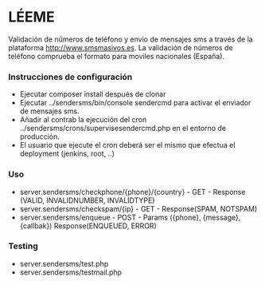 # LÉEME #

Validación de números de teléfono y envio de mensajes sms a través de la plataforma http://www.smsmasivos.es.
La validación de números de teléfono comprueba el formato para moviles nacionales (España).

### Instrucciones de configuración ###

* Ejecutar composer install después de clonar
* Ejecutar ../sendersms/bin/console sendercmd para activar el enviador de mensajes sms.
* Añadir al contrab la ejecución del cron ../sendersms/crons/supervisesendercmd.php en el entorno de producción.
* El usuario que ejecute el cron deberá ser el mismo que efectua el deployment (jenkins, root, ..)

### Uso ###

* server.sendersms/checkphone/{phone}/{country} - GET - Response (VALID, INVALIDNUMBER, INVALIDTYPE)
* server.sendersms/checkspam/{ip} - GET - Response(SPAM, NOTSPAM)
* server.sendersms/enqueue - POST - Params ({phone}, {message}, {callbak}) Response(ENQUEUED, ERROR)

### Testing ###

* server.sendersms/test.php
* server.sendersms/testmail.php